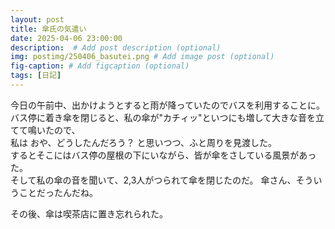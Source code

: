 ```yaml
---
layout: post
title: 傘氏の気遣い
date: 2025-04-06 23:00:00
description:  # Add post description (optional)
img: postimg/250406_basutei.png # Add image post (optional)
fig-caption: # Add figcaption (optional)
tags: [日記]
---
```

今日の午前中、出かけようとすると雨が降っていたのでバスを利用することに。<br>
バス停に着き傘を閉じると、私の傘が"カチィッ"といつにも増して大きな音を立てて鳴いたので、<br>
私は おや、どうしたんだろう？ と思いつつ、ふと周りを見渡した。<br>
するとそこにはバス停の屋根の下にいながら、皆が傘をさしている風景があった。<br>
そして私の傘の音を聞いて、2,3人がつられて傘を閉じたのだ。
傘さん、そういうことだったんだね。<br>

その後、傘は喫茶店に置き忘れられた。
